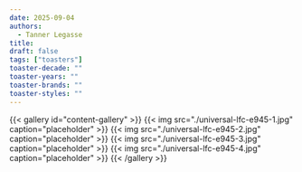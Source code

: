 ```yaml
---
date: 2025-09-04
authors:
  - Tanner Legasse
title: 
draft: false
tags: ["toasters"]
toaster-decade: ""
toaster-years: ""
toaster-brands: ""
toaster-styles: ""
---
```

{{< gallery id="content-gallery" >}}
  {{< img src="./universal-lfc-e945-1.jpg" caption="placeholder" >}}
  {{< img src="./universal-lfc-e945-2.jpg" caption="placeholder" >}}
  {{< img src="./universal-lfc-e945-3.jpg" caption="placeholder" >}}
  {{< img src="./universal-lfc-e945-4.jpg" caption="placeholder" >}}
{{< /gallery >}}
